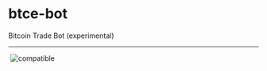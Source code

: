 # btce-bot
Bitcoin Trade Bot (experimental)

----------
<a href="https://github.com/effus/btce-bot/"><img src="https://img.shields.io/github/license/effus/btce-bot.svg" alt=""></a>
![compatible](https://img.shields.io/badge/PHP5-Compatible-brightgreen.svg)
